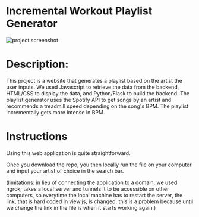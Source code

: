 # Incremental Workout Playlist Generator
![project screenshot](https://cdn.discordapp.com/attachments/977415435077189654/977851720057122847/unknown.png)

# Description:
This project is a website that generates a playlist based on the artist the user inputs. We used Javascript to retrieve the data from the backend, HTML/CSS to display the data, and Python/Flask to build the backend. The playlist generator uses the Spotify API to get songs by an artist and recommends a treadmill speed depending on the song's BPM. The  playlist incrementally gets more intense in BPM.

# Instructions
Using this web application is quite straightforward.

Once you download the repo, you then locally run the file on your computer and input your artist of choice in the search bar.

(limitations: in lieu of connecting the application to a domain, we used ngrok; takes a local server and tunnels it to be accessible on other computers, so everytime the local machine has to restart the server, the link, that is hard coded in view.js, is changed. this is a problem because until we change the link in the file is when it starts working again.)

